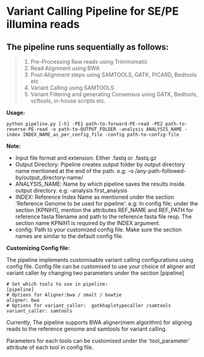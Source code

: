 # Variant Calling Pipeline for SE/PE illumina reads

## The pipeline runs sequentially as follows:

>1. Pre-Processing Raw reads using Trimmomatic
>2. Read Alignment using BWA
>3. Post-Alignment steps using SAMTOOLS, GATK, PICARD, Bedtools etc
>4. Variant Calling using SAMTOOLS
>5. Variant Filtering and generating Consensus using GATK, Bedtools, vcftools, in-house scripts etc.


**Usage:**

```
python pipeline.py [-h] -PE1 path-to-forward-PE-read -PE2 path-to-reverse-PE-read -o path-to-OUTPUT_FOLDER -analysis ANALYSIS_NAME -index INDEX_NAME_as_per_config_file -config path-to-config-file
```
**Note:**

- Input file format and extension: Either .fastq or .fastq.gz
- Output Directory: Pipeline creates output folder by output directory name mentioned at the end of the path. e.g: -o /any-path-followed-by/output_directory-name/
- ANALYSIS_NAME: Name by which pipeline saves the results inside output directory. e.g: -analysis first_analysis
- INDEX: Reference Index Name as mentioned under the section 'Reference Genome to be used for pipeline'. 
  e.g: In config file; under the section [KPNIH1], mention the attributes REF_NAME and REF_PATH for reference fasta filename and path to the reference fasta file resp. The section name KPNIH1 is required by the INDEX argument.
- config: Path to your customized config file. Make sure the section names are similar to the default config file.

**Customizing Config file:**

The pipeline implements customisable variant calling configurations using config file. Config file can be customised to use your choice of aligner and variant caller by changing two parameters under the section [pipeline]

```
# Set which tools to use in pipeline:
[pipeline]
# Options for Aligner:bwa / smalt / bowtie
aligner: bwa
# Options for variant_caller:  gatkhaplotypecaller /samtools
variant_caller: samtools
```

Currently, The pipeline supports BWA aligner(mem algorithm) for aligning reads to the reference genome and samtools for variant calling.

Parameters for each tools can be customised under the 'tool_parameter' attribute of each tool in config file.
